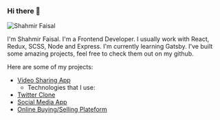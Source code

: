 ### Hi there 👋

![Shahmir Faisal](https://pbs.twimg.com/profile_images/1268895858977890304/aQFhVPFI_400x400.jpg)

I'm Shahmir Faisal. I'm a Frontend Developer. I usually work with React, Redux, SCSS, Node and Express.
I'm currently learning Gatsby. I've built some amazing projects, feel free to check them out on my github.

Here are some of my projects:

* [Video Sharing App](https://video-sharing-app-19b10.firebaseapp.com/)
  * Technologies that I use:
* [Twitter Clone](https://node-twitter-clone.herokuapp.com/)
* [Social Media App](https://somedial-3f51d.firebaseapp.com/)
* [Online Buying/Selling Plateform](https://e-commerce-a35a3.firebaseapp.com/)
